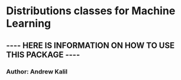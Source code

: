 # Distributions classes for Machine Learning

## ---- HERE IS INFORMATION ON HOW TO USE THIS PACKAGE ----

### Author: Andrew Kalil